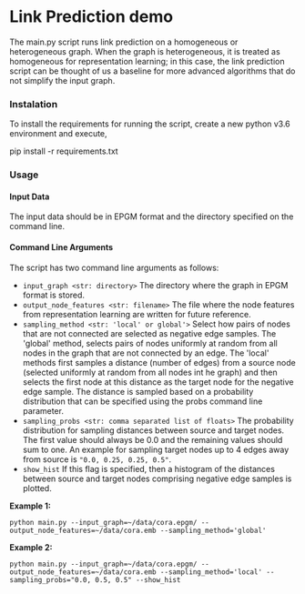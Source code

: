 # Link Prediction demo

The main.py script runs link prediction on a homogeneous or heterogeneous graph. When
the graph is heterogeneous, it is treated as homogeneous for representation learning; in
this case, the link prediction script can be thought of us a baseline for more advanced
algorithms that do not simplify the input graph.

### Instalation
To install the requirements for running the script, create a new python v3.6 environment
and execute,

pip install -r requirements.txt

### Usage

#### Input Data
The input data should be in EPGM format and the directory specified on the command line.

#### Command Line Arguments
The script has two command line arguments as follows:

- `input_graph <str: directory>`  The directory where the graph in EPGM format is stored.
- `output_node_features <str: filename>` The file where the node features from representation learning are written 
for future reference.
- `sampling_method <str: 'local' or global'>` Select how pairs of nodes that are not connected are selected as negative 
edge samples. The 'global' method, selects pairs of nodes uniformly at random from all nodes in the graph that are not
connected by an edge. The 'local' methods first samples a distance (number of edges) from a source node (selected
uniformly at random from all nodes int he graph) and then selects the first node at this distance as the target node
for the negative edge sample. The distance is sampled based on a probability distribution that can be specified using
the probs command line parameter.
- `sampling_probs <str: comma separated list of floats>` The probability distribution for sampling distances between 
source and target nodes. The first value should always be 0.0 and the remaining values should sum to one. An example for 
sampling target nodes up to 4 edges away from source is `"0.0, 0.25, 0.25, 0.5"`.
- `show_hist` If this flag is specified, then a histogram of the distances between source and target nodes comprising
negative edge samples is plotted. 


**Example 1:** 
``` 
python main.py --input_graph=~/data/cora.epgm/ --output_node_features=~/data/cora.emb --sampling_method='global'
```

**Example 2:** 
``` 
python main.py --input_graph=~/data/cora.epgm/ --output_node_features=~/data/cora.emb --sampling_method='local' --sampling_probs="0.0, 0.5, 0.5" --show_hist
